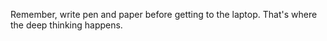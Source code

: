 Remember, write pen and paper before getting to the laptop.
That's where the deep thinking happens.
